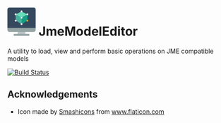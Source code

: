 # ![JmeModelEditor](icon-64.png) JmeModelEditor
A utility to load, view and perform basic operations on JME compatible models

[![Build Status](https://travis-ci.com/rvandoosselaer/JmeModelEditor.svg?branch=master)](https://travis-ci.com/rvandoosselaer/JmeModelEditor)

## Acknowledgements
-   Icon made by [Smashicons](https://www.flaticon.com/authors/smashicons) from www.flaticon.com